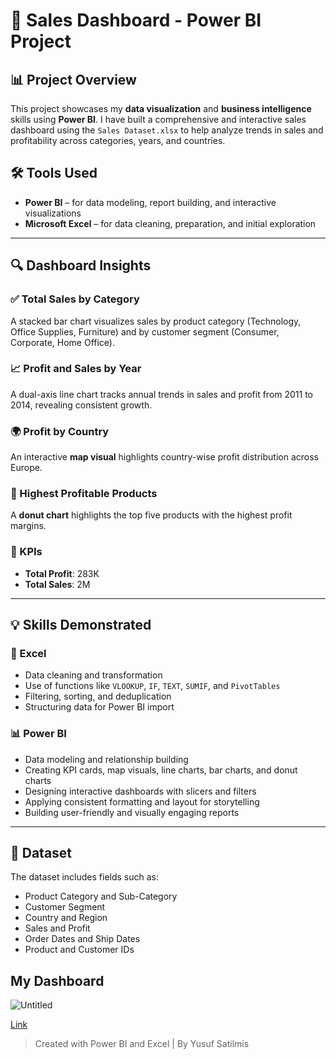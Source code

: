 # 💼 Sales Dashboard - Power BI Project


## 📊 Project Overview

This project showcases my **data visualization** and **business intelligence** skills using **Power BI**. I have built a comprehensive and interactive sales dashboard using the `Sales Dataset.xlsx` to help analyze trends in sales and profitability across categories, years, and countries.

## 🛠️ Tools Used

- **Power BI** – for data modeling, report building, and interactive visualizations
- **Microsoft Excel** – for data cleaning, preparation, and initial exploration

---

## 🔍 Dashboard Insights

### ✅ Total Sales by Category
A stacked bar chart visualizes sales by product category (Technology, Office Supplies, Furniture) and by customer segment (Consumer, Corporate, Home Office).

### 📈 Profit and Sales by Year
A dual-axis line chart tracks annual trends in sales and profit from 2011 to 2014, revealing consistent growth.

### 🌍 Profit by Country
An interactive **map visual** highlights country-wise profit distribution across Europe.

### 🥇 Highest Profitable Products
A **donut chart** highlights the top five products with the highest profit margins.

### 📌 KPIs
- **Total Profit**: 283K  
- **Total Sales**: 2M

---

## 💡 Skills Demonstrated

### 🔧 Excel
- Data cleaning and transformation  
- Use of functions like `VLOOKUP`, `IF`, `TEXT`, `SUMIF`, and `PivotTables`  
- Filtering, sorting, and deduplication  
- Structuring data for Power BI import

### 📊 Power BI
- Data modeling and relationship building  
- Creating KPI cards, map visuals, line charts, bar charts, and donut charts  
- Designing interactive dashboards with slicers and filters  
- Applying consistent formatting and layout for storytelling  
- Building user-friendly and visually engaging reports  

---

## 📁 Dataset

The dataset includes fields such as:
- Product Category and Sub-Category  
- Customer Segment  
- Country and Region  
- Sales and Profit  
- Order Dates and Ship Dates  
- Product and Customer IDs
## My Dashboard

![Untitled](https://github.com/user-attachments/assets/f98149a8-fe4c-43c8-8e78-8266ec0ff099)

[Link](https://app.powerbi.com/view?r=eyJrIjoiMzU3OTM1YzktMWM1OS00MjY3LWEyMTctNDIyYTk3NzJmZDNlIiwidCI6IjZlZmQwZjIwLTU3YzgtNDQ0Ny1iNTNmLTAwZDQ5OTJjYTUwYiJ9)
> Created with Power BI and Excel | By Yusuf Satilmis
